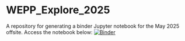 # WEPP_Explore_2025
A repository for generating a binder Jupyter notebook for the May 2025 offsite.
Access the notebook below:
[![Binder](https://mybinder.org/badge_logo.svg)](https://mybinder.org/v2/gh/BlueForestConservation/WEPP_Explore_2025.git/HEAD?urlpath=%2Fdoc%2Ftree%2Fexplore.ipynb)
